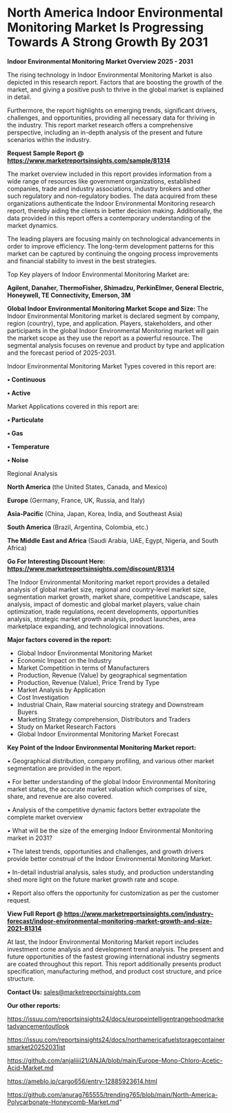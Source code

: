 # North America Indoor Environmental Monitoring Market Is Progressing Towards A Strong Growth By 2031

<Strong> Indoor Environmental Monitoring Market Overview 2025 - 2031</strong>

The rising technology in Indoor Environmental Monitoring Market is also depicted in this research report. Factors that are boosting the growth of the market, and giving a positive push to thrive in the global market is explained in detail.

Furthermore, the report highlights on emerging trends, significant drivers, challenges, and opportunities, providing all necessary data for thriving in the industry. This report market research offers a comprehensive perspective, including an in-depth analysis of the present and future scenarios within the industry.

<strong>Request Sample Report @ <a href=https://www.marketreportsinsights.com/sample/81314>https://www.marketreportsinsights.com/sample/81314</a></strong>

The market overview included in this report provides information from a wide range of resources like government organizations, established companies, trade and industry associations, industry brokers and other such regulatory and non-regulatory bodies. The data acquired from these organizations authenticate the Indoor Environmental Monitoring research report, thereby aiding the clients in better decision making. Additionally, the data provided in this report offers a contemporary understanding of the market dynamics.

The leading players are focusing mainly on technological advancements in order to improve efficiency. The long-term development patterns for this market can be captured by continuing the ongoing process improvements and financial stability to invest in the best strategies.

Top Key players of Indoor Environmental Monitoring Market are:

<strong>Agilent, Danaher, ThermoFisher, Shimadzu, PerkinElmer, General Electric, Honeywell, TE Connectivity, Emerson, 3M</strong>

<strong><b>Global Indoor Environmental Monitoring Market Scope and Size:</b></strong>
The Indoor Environmental Monitoring market is declared segment by company, region (country), type, and application. Players, stakeholders, and other participants in the global Indoor Environmental Monitoring market will gain the market scope as they use the report as a powerful resource. The segmental analysis focuses on revenue and product by type and application and the forecast period of 2025-2031.

Indoor Environmental Monitoring Market Types covered in this report are:

<strong>• Continuous

• Active</strong>

Market Applications covered in this report are:

<strong>• Particulate

• Gas

• Temperature

• Noise</strong> 

Regional Analysis

<strong>North America</strong> (the United States, Canada, and Mexico)

<strong>Europe</strong> (Germany, France, UK, Russia, and Italy)

<strong>Asia-Pacific</strong> (China, Japan, Korea, India, and Southeast Asia)

<strong>South America</strong> (Brazil, Argentina, Colombia, etc.)

<strong>The Middle East and Africa</strong> (Saudi Arabia, UAE, Egypt, Nigeria, and South Africa)

<strong>Go For Interesting Discount Here: <a href=https://www.marketreportsinsights.com/discount/81314>https://www.marketreportsinsights.com/discount/81314</a></strong>

The Indoor Environmental Monitoring market report provides a detailed analysis of global market size, regional and country-level market size, segmentation market growth, market share, competitive Landscape, sales analysis, impact of domestic and global market players, value chain optimization, trade regulations, recent developments, opportunities analysis, strategic market growth analysis, product launches, area marketplace expanding, and technological innovations.

<strong><b>Major factors covered in the report:</b></strong>
<ul>
  <li>Global Indoor Environmental Monitoring Market </li>
  <li>Economic Impact on the Industry</li>
  <li>Market Competition in terms of Manufacturers</li>
  <li>Production, Revenue (Value) by geographical segmentation</li>
  <li>Production, Revenue (Value), Price Trend by Type</li>
  <li>Market Analysis by Application</li>
  <li>Cost Investigation</li>
  <li>Industrial Chain, Raw material sourcing strategy and Downstream Buyers</li>
  <li>Marketing Strategy comprehension, Distributors and Traders</li>
  <li>Study on Market Research Factors</li>
  <li>Global Indoor Environmental Monitoring Market Forecast</li>
</ul>

<strong><b>Key Point of the Indoor Environmental Monitoring Market report:</b></strong>

• Geographical distribution, company profiling, and various other market segmentation are provided in the report.

• For better understanding of the global Indoor Environmental Monitoring market status, the accurate market valuation which comprises of size, share, and revenue are also covered.

• Analysis of the competitive dynamic factors better extrapolate the complete market overview

• What will be the size of the emerging Indoor Environmental Monitoring market in 2031?

• The latest trends, opportunities and challenges, and growth drivers provide better construal of the Indoor Environmental Monitoring Market.

• In-detail industrial analysis, sales study, and production understanding shed more light on the future market growth rate and scope.

• Report also offers the opportunity for customization as per the customer request.

<strong><b>View Full Report @ <a href=https://www.marketreportsinsights.com/industry-forecast/indoor-environmental-monitoring-market-growth-and-size-2021-81314>https://www.marketreportsinsights.com/industry-forecast/indoor-environmental-monitoring-market-growth-and-size-2021-81314</a></b></strong>


At last, the Indoor Environmental Monitoring Market report includes investment come analysis and development trend analysis. The present and future opportunities of the fastest growing international industry segments are coated throughout this report. This report additionally presents product specification, manufacturing method, and product cost structure, and price structure.

<strong>Contact Us:</strong>
sales@marketreportsinsights.com

<strong>Our other reports:</strong>

<a href=https://issuu.com/reportsinsights24/docs/europeintelligentrangehoodmarketadvancementoutlook>https://issuu.com/reportsinsights24/docs/europeintelligentrangehoodmarketadvancementoutlook</a>

<a href=https://issuu.com/reportsinsights24/docs/northamericafuelstoragecontainersmarket20252031ist>https://issuu.com/reportsinsights24/docs/northamericafuelstoragecontainersmarket20252031ist</a>

<a href=https://github.com/anjaliiii21/ANJA/blob/main/Europe-Mono-Chloro-Acetic-Acid-Market.md>https://github.com/anjaliiii21/ANJA/blob/main/Europe-Mono-Chloro-Acetic-Acid-Market.md</a>

<a href=https://ameblo.jp/cargo656/entry-12885923614.html>https://ameblo.jp/cargo656/entry-12885923614.html</a>

<a href=https://github.com/anurag765555/trending765/blob/main/North-America-Polycarbonate-Honeycomb-Market.md>https://github.com/anurag765555/trending765/blob/main/North-America-Polycarbonate-Honeycomb-Market.md</a>"

